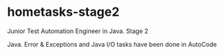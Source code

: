 # hometasks-stage2
Junior Test Automation Engineer in Java. Stage 2

Java. Error & Exceptions and Java I/O tasks have been done in AutoCode
